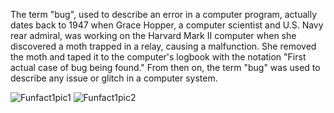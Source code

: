 The term "bug", used to describe an error in a computer program, actually dates back to 1947 when Grace Hopper, a computer scientist and U.S. Navy rear admiral, was working on the Harvard Mark II computer when she discovered a moth trapped in a relay, causing a malfunction. She removed the moth and taped it to the computer's logbook with the notation "First actual case of bug being found." From then on, the term "bug" was used to describe any issue or glitch in a computer system.

![Funfact1pic1](bugpic1.jpg) 
![Funfact1pic2](bugpic2.jpg) 
